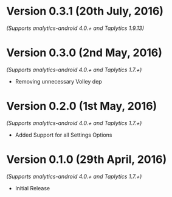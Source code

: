 Version 0.3.1 (20th July, 2016)
===================================
*(Supports analytics-android 4.0.+ and Taplytics 1.9.13)*


Version 0.3.0 (2nd May, 2016)
===================================
*(Supports analytics-android 4.0.+ and Taplytics 1.7.+)*

  * Removing unnecessary Volley dep

Version 0.2.0 (1st May, 2016)
===================================
*(Supports analytics-android 4.0.+ and Taplytics 1.7.+)*

  * Added Support for all Settings Options

Version 0.1.0 (29th April, 2016)
===================================
*(Supports analytics-android 4.0.+ and Taplytics 1.7.+)*

  * Initial Release
